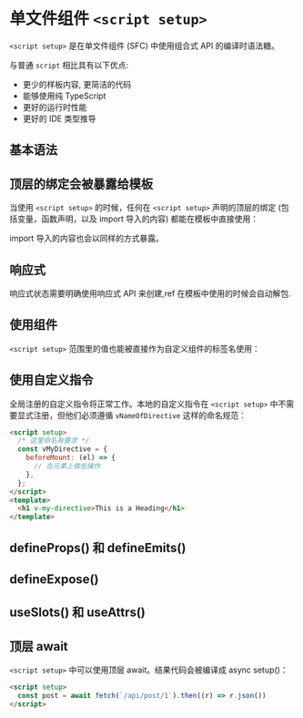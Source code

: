 # 单文件组件 `<script setup>`

`<script setup>` 是在单文件组件 (SFC) 中使用组合式 API 的编译时语法糖。

与普通 `script` 相比具有以下优点:

- 更少的样板内容, 更简洁的代码
- 能够使用纯 TypeScript
- 更好的运行时性能
- 更好的 IDE 类型推导

## 基本语法

## 顶层的绑定会被暴露给模板

当使用 `<script setup>` 的时候，任何在 `<script setup>` 声明的顶层的绑定 (包括变量，函数声明，以及 import 导入的内容) 都能在模板中直接使用：

import 导入的内容也会以同样的方式暴露。

## 响应式

响应式状态需要明确使用响应式 API 来创建,ref 在模板中使用的时候会自动解包.

## 使用组件

`<script setup>` 范围里的值也能被直接作为自定义组件的标签名使用：

## 使用自定义指令

全局注册的自定义指令将正常工作。本地的自定义指令在 `<script setup>` 中不需要显式注册，但他们必须遵循 `vNameOfDirective` 这样的命名规范：

```html
<script setup>
  /* 这里命名有要求 */
  const vMyDirective = {
    beforeMount: (el) => {
      // 在元素上做些操作
    },
  };
</script>
<template>
  <h1 v-my-directive>This is a Heading</h1>
</template>
```

## defineProps() 和 defineEmits()

## defineExpose()

## useSlots() 和 useAttrs()

## 顶层 await

`<script setup>` 中可以使用顶层 await。结果代码会被编译成 async setup()：

```html
<script setup>
  const post = await fetch(`/api/post/1`).then((r) => r.json())
</script>
```
